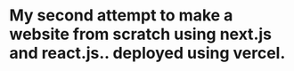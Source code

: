 # My second attempt to make a website from scratch using next.js and react.js.. deployed using vercel.